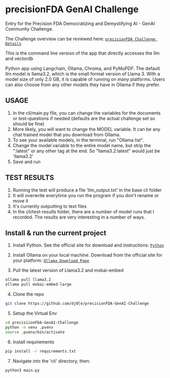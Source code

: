 


# precisionFDA  GenAI Challenge
Entry for the Precision FDA Democratizing and Demystifying AI - GenAI Community Challenge.

The Challenge overview can be reviewed here:
[`precisionFDA Challenge Details`](https://precision.fda.gov/challenges/34/intro)

This is the command line version of the app that directly accesses the llm and vectordb

Python app using Langchain, Ollama, Chroma, and PyMuPDF. The default llm model is llama3.2, which is the small format version of Llama 3. With a model size of only 2.0 GB, it is capable of running on many platforms. Users can also choose from any other models they have in Ollama if they prefer.

## USAGE

1. In the cli/main.py file, you can change the variables for the documents or test-questions if needed (defaults are the actual challenge set so should be fine)
2. More likely, you will want to change the MODEL variable. It can be any chat trained model that you download from Ollama.
3. To see your available models, in the terminal, run "Ollama list".
4. Change the model variable to the entire model name, but strip the ":latest" or any other tag at the end. So "llama3.2:latest" would just be 'llama3.2'
4. Save and run

## TEST RESULTS

1. Running the test will produce a file 'llm_output.txt' in the base cli folder
2. It will overwrite everytime you run the program if you don't rename or move it
3. It's currently outputting to text files
4. In the cli/test-results folder, there are a number of model runs that I recorded. The results are very interesting in a number of ways.


## Install & run the current project

1. Install Python. See the official site for download and instructions:
[`Python`](https://www.python.org/downloads/)

2. Install Ollama on your local machine. Download from the official site for your platform:
[`Ollama Download Page`](https://ollama.com/download)

3. Pull the latest version of Llama3.2 and mxbai-embed
```bash
ollama pull llama3.2
ollama pull mxbai-embed-large
```
4. Clone the repo
```bash
git clone https://github.com/dj0le/precisionFDA-GenAI-Challenge
```
5. Setup the Virtual Env
```bash
cd precisiionFDA-GenAI-Challenge
python -m venv .pvenv
source .pvenv/bin/activate
```
6. Install requirements
```bash
pip install -r requirements.txt
```
7. Navigate into the 'cli' directory, then:
```bash
python3 main.py
```
